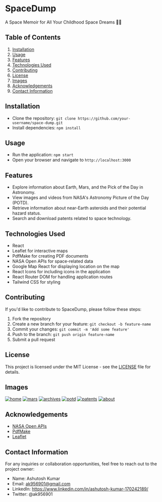 # SpaceDump

A Space Memoir for All Your Childhood Space Dreams 🚀😊

## Table of Contents
1. [Installation](#installation)
2. [Usage](#usage)
3. [Features](#features)
4. [Technologies Used](#technologies-used)
5. [Contributing](#contributing)
6. [License](#license)
7. [Images](#images)
8. [Acknowledgements](#acknowledgements)
9. [Contact Information](#contact-information)

## Installation
- Clone the repository: `git clone https://github.com/your-username/space-dump.git`
- Install dependencies: `npm install`

## Usage
- Run the application: `npm start`
- Open your browser and navigate to `http://localhost:3000`

## Features
- Explore information about Earth, Mars, and the Pick of the Day in Astronomy.
- View images and videos from NASA's Astronomy Picture of the Day (POTD).
- Retrieve information about near-Earth asteroids and their potential hazard status.
- Search and download patents related to space technology.

## Technologies Used
- React
- Leaflet for interactive maps
- PdfMake for creating PDF documents
- NASA Open APIs for space-related data
- Google Map React for displaying location on the map
- React Icons for including icons in the application
- React Router DOM for handling application routes
- Tailwind CSS for styling

## Contributing
If you'd like to contribute to SpaceDump, please follow these steps:
1. Fork the repository
2. Create a new branch for your feature: `git checkout -b feature-name`
3. Commit your changes: `git commit -m 'Add some feature'`
4. Push to the branch: `git push origin feature-name`
5. Submit a pull request

## License
This project is licensed under the MIT License - see the [LICENSE](LICENSE) file for details.

## Images

<a href="https://ibb.co/hgNj995"><img src="https://i.ibb.co/ZfrPXXs/home.png" alt="home" border="0"></a>
<a href="https://ibb.co/Jqmpyjf"><img src="https://i.ibb.co/dtjpL4d/mars.png" alt="mars" border="0"></a>
<a href="https://ibb.co/v4GyzcM"><img src="https://i.ibb.co/whXG6d2/archives.png" alt="archives" border="0"></a>
<a href="https://ibb.co/RCf9gzk"><img src="https://i.ibb.co/GVy0dc4/potd.png" alt="potd" border="0"></a>
<a href="https://ibb.co/F5FpSNS"><img src="https://i.ibb.co/sKZ70k0/patents.png" alt="patents" border="0"></a>
<a href="https://ibb.co/9sq8LTk"><img src="https://i.ibb.co/r4Z7S6R/about.png" alt="about" border="0"></a>







<!-- Add more preview images if needed -->

## Acknowledgements
- [NASA Open APIs](https://api.nasa.gov/)
- [PdfMake](https://www.npmjs.com/package/pdfmake)
- [Leaflet](https://www.npmjs.com/package/leaflet)

## Contact Information
For any inquiries or collaboration opportunities, feel free to reach out to the project owner:
- Name: Ashutosh Kumar
- Email: ak956901@gmail.com
 - LinkedIn: https://www.linkedin.com/in/ashutosh-kumar-170242189/
- Twitter: @ak956901

